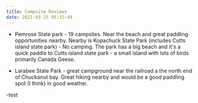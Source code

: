 ```yaml
---
title: Campsite Reviews
date: 2021-03-25 05:15:49
---
```


- Pemrose State park - 19 campsites. Near the beach and great paddling opportunities nearby. Nearby is Kopachuck State Park (includes Cutts island state park) - No camping. The park has a big beach and it's a quick paddle to Cutts island state park - a small island with lots of birds primarily Canada Geese.

- Larabee State Park - great campground near the railroad a the north end of Chuckanut bay. Great hiking nearby and would be a good paddling spot (I think) in good weather.

-test
